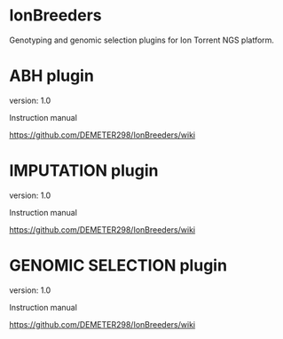 # IonBreeders
Genotyping and genomic selection plugins for Ion Torrent NGS platform.



# ABH plugin
version: 1.0

Instruction manual

https://github.com/DEMETER298/IonBreeders/wiki


# IMPUTATION plugin

version: 1.0

Instruction manual

https://github.com/DEMETER298/IonBreeders/wiki


# GENOMIC SELECTION plugin
version: 1.0

Instruction manual

https://github.com/DEMETER298/IonBreeders/wiki

